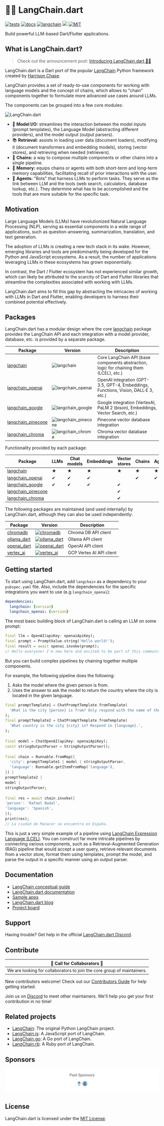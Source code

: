 # 🦜️🔗 LangChain.dart

[![tests](https://img.shields.io/github/actions/workflow/status/davidmigloz/langchain_dart/test.yaml?logo=github&label=tests)](https://github.com/davidmigloz/langchain_dart/actions/workflows/test.yaml)
[![docs](https://img.shields.io/github/actions/workflow/status/davidmigloz/langchain_dart/pages%2Fpages-build-deployment?logo=github&label=docs)](https://github.com/davidmigloz/langchain_dart/actions/workflows/pages/pages-build-deployment)
[![langchain](https://img.shields.io/pub/v/langchain.svg)](https://pub.dev/packages/langchain)
[![](https://dcbadge.vercel.app/api/server/x4qbhqecVR?style=flat)](https://discord.gg/x4qbhqecVR)
[![MIT](https://img.shields.io/badge/license-MIT-purple.svg)](https://github.com/davidmigloz/langchain_dart/blob/main/LICENSE)

Build powerful LLM-based Dart/Flutter applications.

## What is LangChain.dart?

> Check out the announcement post: [Introducing LangChain.dart 🦜️🔗](https://blog.langchaindart.com/introducing-langchain-dart-6b1d34fc41ef)

LangChain.dart is a Dart port of the popular [LangChain](https://github.com/hwchase17/langchain)
Python framework created by [Harrison Chase](https://www.linkedin.com/in/harrison-chase-961287118).

LangChain provides a set of ready-to-use components for working with language models and the
concept of chains, which allows to "chain" components together to formulate more advanced use cases
around LLMs.

The components can be grouped into a few core modules:

![LangChain.dart](https://raw.githubusercontent.com/davidmigloz/langchain_dart/main/docs/img/langchain.dart.png)

- 📃 **Model I/O:** streamlines the interaction between the model inputs (prompt templates), the
  Language Model (abstracting different providers), and the model output (output parsers).
- 📚 **Retrieval:** assists in loading user data (document loaders), modifying it (document
  transformers and embedding models), storing (vector stores), and retrieving when needed
  (retrievers).
- 🔗 **Chains:** a way to compose multiple components or other chains into a single pipeline.
- 🧠 **Memory:** equips chains or agents with both short-term and long-term memory capabilities,
  facilitating recall of prior interactions with the user.
- 🤖 **Agents:** "Bots" that harness LLMs to perform tasks. They serve as the link between LLM and the
  tools (web search, calculators, database lookup, etc.). They determine what has to be
  accomplished and the tools that are more suitable for the specific task.

## Motivation

Large Language Models (LLMs) have revolutionized Natural Language Processing (NLP), serving as
essential components in a wide range of applications, such as question-answering, summarization,
translation, and text generation.

The adoption of LLMs is creating a new tech stack in its wake. However, emerging libraries and
tools are predominantly being developed for the Python and JavaScript ecosystems. As a result, the
number of applications leveraging LLMs in these ecosystems has grown exponentially.

In contrast, the Dart / Flutter ecosystem has not experienced similar growth, which can likely be
attributed to the scarcity of Dart and Flutter libraries that streamline the complexities
associated with working with LLMs.

LangChain.dart aims to fill this gap by abstracting the intricacies of working with LLMs in Dart
and Flutter, enabling developers to harness their combined potential effectively.

## Packages

LangChain.dart has a modular design where the core [langchain](https://pub.dev/packages/langchain) 
package provides the LangChain API and each integration with a model provider, database, etc. is 
provided by a separate package.

| Package                                                           | Version                                                                    | Description                                                                            |
|-------------------------------------------------------------------|----------------------------------------------------------------------------|----------------------------------------------------------------------------------------|
| [langchain](https://pub.dev/packages/langchain)                   | ![langchain](https://img.shields.io/pub/v/langchain.svg)                   | Core LangChain API (base components abstraction, logic for chaining them (LCEL), etc.) |
| [langchain_openai](https://pub.dev/packages/langchain_openai)     | ![langchain_openai](https://img.shields.io/pub/v/langchain_openai.svg)     | OpenAI integration (GPT-3.5, GPT-4, Embeddings, Functions, Vision, DALL·E 3, etc.)     |
| [langchain_google](https://pub.dev/packages/langchain_google)     | ![langchain_google](https://img.shields.io/pub/v/langchain_google.svg)     | Google integration (VertexAI, PaLM 2 (bison), Embeddings, Vector Search, etc.)         |
| [langchain_pinecone](https://pub.dev/packages/langchain_pinecone) | ![langchain_pinecone](https://img.shields.io/pub/v/langchain_pinecone.svg) | Pinecone vector database integration                                                   |
| [langchain_chroma](https://pub.dev/packages/langchain_chroma)     | ![langchain_chroma](https://img.shields.io/pub/v/langchain_chroma.svg)     | Chroma vector database integration                                                     |

Functionality provided by each package:

| Package                                                           | LLMs | Chat models | Embeddings | Vector stores | Chains | Agents | Tools |
|-------------------------------------------------------------------|------|-------------|------------|---------------|--------|--------|-------|
| [langchain](https://pub.dev/packages/langchain)                   | ★    | ★           | ★          | ★             | ★      | ★      | ★     |
| [langchain_openai](https://pub.dev/packages/langchain_openai)     | ✔    | ✔           | ✔          |               | ✔      | ✔      | ✔     |
| [langchain_google](https://pub.dev/packages/langchain_google)     | ✔    | ✔           | ✔          | ✔             |        |        |       |
| [langchain_pinecone](https://pub.dev/packages/langchain_pinecone) |      |             |            | ✔             |        |        |       |
| [langchain_chroma](https://pub.dev/packages/langchain_chroma)     |      |             |            | ✔             |        |        |       |

The following packages are maintained (and used internally) by LangChain.dart,
although they can also be used independently:

| Package                                             | Version                                                                                              | Description              | 
|-----------------------------------------------------|------------------------------------------------------------------------------------------------------|--------------------------|
| [chromadb](https://pub.dev/packages/chromadb)       | [![chromadb](https://img.shields.io/pub/v/chromadb.svg)](https://pub.dev/packages/chromadb)          | Chroma DB API client     |
| [ollama_dart](https://pub.dev/packages/ollama_dart) | [![ollama_dart](https://img.shields.io/pub/v/ollama_dart.svg)](https://pub.dev/packages/ollama_dart) | Ollama API client        |
| [openai_dart](https://pub.dev/packages/openai_dart) | [![openai_dart](https://img.shields.io/pub/v/openai_dart.svg)](https://pub.dev/packages/openai_dart) | OpenAI API client        |
| [vertex_ai](https://pub.dev/packages/vertex_ai)     | [![vertex_ai](https://img.shields.io/pub/v/vertex_ai.svg)](https://pub.dev/packages/vertex_ai)       | GCP Vertex AI API client |

## Getting started

To start using LangChain.dart, add `langchain` as a dependency to your `pubspec.yaml` file.
Also, include the dependencies for the specific integrations you want to use
(e.g.`langchain_openai`):

```yaml
dependencies:
  langchain: {version}
  langchain_openai: {version}
```

The most basic building block of LangChain.dart is calling an LLM on some prompt:

```dart
final llm = OpenAI(apiKey: openaiApiKey);
final prompt = PromptValue.string('Hello world!');
final result = await openai.invoke(prompt);
// Hello everyone! I'm new here and excited to be part of this community.
```

But you can build complex pipelines by chaining together multiple components. 

For example, the following pipeline does the following: 
1. Asks the model where the given person is from.
2. Uses the answer to ask the model to return the country where the city is located in the given language.

```dart
final promptTemplate1 = ChatPromptTemplate.fromTemplate(
  'What is the city {person} is from? Only respond with the name of the city.',
);
final promptTemplate2 = ChatPromptTemplate.fromTemplate(
  'What country is the city {city} in? Respond in {language}.',
);

final model = ChatOpenAI(apiKey: openaiApiKey);
const stringOutputParser = StringOutputParser();

final chain = Runnable.fromMap({
  'city': promptTemplate1 | model | stringOutputParser,
  'language': Runnable.getItemFromMap('language'),
}) |
promptTemplate2 |
model |
stringOutputParser;

final res = await chain.invoke({
'person': 'Rafael Nadal',
'language': 'Spanish',
});
print(res);
// La ciudad de Manacor se encuentra en España.
```

This is just a very simple example of a pipeline using 
[LangChain Expression Language (LCEL)](https://langchaindart.com/#/expression_language/expression_language). 
You can construct far more intricate pipelines by connecting various components, 
such as a Retrieval-Augmented Generation (RAG) pipeline that would accept a user 
query, retrieve relevant documents from a vector store, format them using 
templates, prompt the model, and parse the output in a specific manner using an 
output parser.

## Documentation

- [LangChain conceptual guide](https://docs.langchain.com/docs)
- [LangChain.dart documentation](https://langchaindart.com)
- [Sample apps](https://github.com/davidmigloz/langchain_dart/tree/main/examples)
- [LangChain.dart blog](https://blog.langchaindart.com)
- [Project board](https://github.com/users/davidmigloz/projects/2/views/1)

## Support

Having trouble? Get help in the official [LangChain.dart Discord](https://discord.gg/x4qbhqecVR).

## Contribute

| 📢 **Call for Collaborators** 📢                                        |
|-------------------------------------------------------------------------|
| We are looking for collaborators to join the core group of maintainers. |

New contributors welcome! Check out our
[Contributors Guide](https://github.com/davidmigloz/langchain_dart/blob/main/CONTRIBUTING.md) for
help getting started.

Join us on [Discord](https://discord.gg/x4qbhqecVR) to meet other maintainers. We'll help you get
your first contribution in no time!

## Related projects

- [LangChain](https://github.com/langchain-ai/langchain): The original Python LangChain project.
- [LangChain.js](https://github.com/langchain-ai/langchainjs): A JavaScript port of LangChain.
- [LangChain.go](https://github.com/tmc/langchaingo): A Go port of LangChain.
- [LangChain.rb](https://github.com/andreibondarev/langchainrb): A Ruby port of LangChain.

## Sponsors

<p align="center">
  <a href="https://github.com/sponsors/davidmigloz">
    <img src='https://raw.githubusercontent.com/davidmigloz/sponsors/main/sponsors.svg'/>
  </a>
</p>

## License

LangChain.dart is licensed under the [MIT License](https://github.com/davidmigloz/langchain_dart/blob/main/LICENSE).
